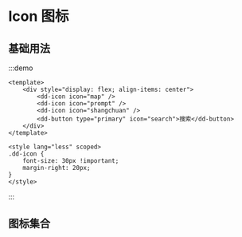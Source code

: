 <script setup>
import IconList from './icon/icon.vue'
</script>

# Icon 图标

## 基础用法

:::demo

```vue
<template>
	<div style="display: flex; align-items: center">
		<dd-icon icon="map" />
		<dd-icon icon="prompt" />
		<dd-icon icon="shangchuan" />
		<dd-button type="primary" icon="search">搜索</dd-button>
	</div>
</template>

<style lang="less" scoped>
.dd-icon {
	font-size: 30px !important;
	margin-right: 20px;
}
</style>
```

:::

## 图标集合

<IconList />

